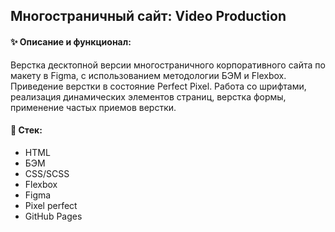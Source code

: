 ## Многостраничный сайт: Video Production

#### ✨ Описание и функционал:

Верстка десктопной версии многостраничного корпоративного сайта по макету в Figma, с использованием методологии БЭМ и Flexbox.
Приведение верстки в состояние Perfect Pixel.
Работа со шрифтами, реализация динамических элементов страниц, верстка формы, применение частых приемов верстки.

#### 🔧 Стек:
- HTML
- БЭМ
- CSS/SCSS
- Flexbox
- Figma
- Pixel perfect
- GitHub Pages